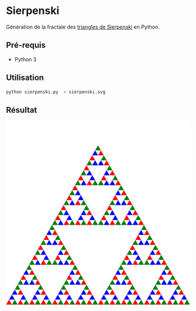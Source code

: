 # Sierpenski

Génération de la fractale des [triangles de Sierpenski](https://fr.wikipedia.org/wiki/Triangle_de_Sierpi%C5%84ski) en Python.

## Pré-requis

* Python 3

## Utilisation

```bash
python sierpenski.py  > sierpenski.svg
```

## Résultat

![Sierpenski](sierpenski.svg)
